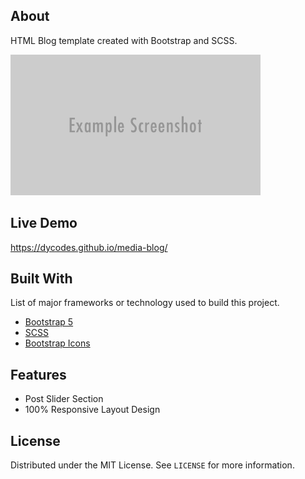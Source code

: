 <!-- EventPlanner -->

## About

HTML Blog template created with Bootstrap and SCSS.

<img src="./assets/img/screenshot.png" width="400px" />

## Live Demo

https://dycodes.github.io/media-blog/

## Built With

List of major frameworks or technology used to build this project.

- [Bootstrap 5](https://getbootstrap.com)
- [SCSS](https://sass-lang.com)
- [Bootstrap Icons](https://icons.getbootstrap.com)

## Features

- Post Slider Section
- 100% Responsive Layout Design

<!-- LICENSE -->

## License

Distributed under the MIT License. See `LICENSE` for more information.
